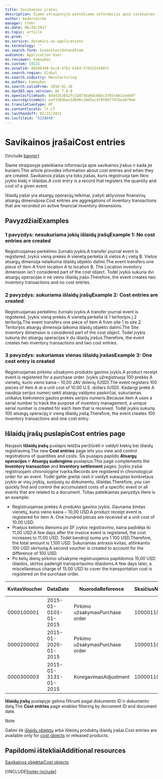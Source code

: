 ```yaml
---
title: Savikainos įrašai
description: Šiame straipsnyje pateikiama informacija apie savikainos įrašus ir kada jie kuriami. Savikainos įrašas yra toks įrašas, kuris registruoja tam tikro įvykio kiekį ir išlaidas.
author: AndersGirke
manager: tfehr
ms.date: 06/20/2017
ms.topic: article
ms.prod: ''
ms.service: dynamics-ax-applications
ms.technology: ''
ms.search.form: InventCostOnhandItem
audience: Application User
ms.reviewer: kamaybac
ms.custom: 19131
ms.assetid: dd2663d8-bcc0-47b1-b36d-57433143487c
ms.search.region: Global
ms.search.industry: Manufacturing
ms.author: kamaybac
ms.search.validFrom: 2016-02-28
ms.dyn365.ops.version: AX 7.0.0
ms.openlocfilehash: 6ddd263852fc328756a6dc06bc3f02c661cbd40f
ms.sourcegitcommit: eaf330dbee1db96c20d5ac479f007747bea079eb
ms.translationtype: HT
ms.contentlocale: lt-LT
ms.lasthandoff: 02/15/2021
ms.locfileid: "5228640"
---
```

# <a name="cost-entries"></a><span data-ttu-id="13c1f-104">Savikainos įrašai</span><span class="sxs-lookup"><span data-stu-id="13c1f-104">Cost entries</span></span>

[!include [banner](../includes/banner.md)]

<span data-ttu-id="13c1f-105">Šiame straipsnyje pateikiama informacija apie savikainos įrašus ir kada jie kuriami.</span><span class="sxs-lookup"><span data-stu-id="13c1f-105">This article provides information about cost entries and when they are created.</span></span> <span data-ttu-id="13c1f-106">Savikainos įrašas yra toks įrašas, kuris registruoja tam tikro įvykio kiekį ir išlaidas.</span><span class="sxs-lookup"><span data-stu-id="13c1f-106">A cost entry is a record that registers the quantity and cost of a given event.</span></span>

<span data-ttu-id="13c1f-107">Išlaidų įrašai yra atsargų operacijų telkimai, įrašyti aktyviose finansinių atsargų dimensijose.</span><span class="sxs-lookup"><span data-stu-id="13c1f-107">Cost entries are aggregations of inventory transactions that are recorded on active financial inventory dimensions.</span></span>

## <a name="examples"></a><span data-ttu-id="13c1f-108">Pavyzdžiai</span><span class="sxs-lookup"><span data-stu-id="13c1f-108">Examples</span></span>
### <a name="example-1-no-cost-entries-are-created"></a><span data-ttu-id="13c1f-109">1 pavyzdys: nesukuriama jokių išlaidų įrašų</span><span class="sxs-lookup"><span data-stu-id="13c1f-109">Example 1: No cost entries are created</span></span>

<span data-ttu-id="13c1f-110">Registruojamas perkėlimo žurnalo įvykis.</span><span class="sxs-lookup"><span data-stu-id="13c1f-110">A transfer journal event is registered.</span></span> <span data-ttu-id="13c1f-111">Įvykis vieną prekės A vienetą perkelia iš vietos A į vietą B. Vietos atsargų dimensija nelaikoma išlaidų objekto dalimi.</span><span class="sxs-lookup"><span data-stu-id="13c1f-111">The event transfers one piece of item A from location A to location B. The Location inventory dimension isn't considered part of the cost object.</span></span> <span data-ttu-id="13c1f-112">Todėl įvykis sukuria dvi atsargų operacijas ir nė vieno išlaidų įrašo.</span><span class="sxs-lookup"><span data-stu-id="13c1f-112">Therefore, the event creates two inventory transactions and no cost entries.</span></span>

### <a name="example-2-cost-entries-are-created"></a><span data-ttu-id="13c1f-113">2 pavyzdys: sukuriama išlaidų įrašų</span><span class="sxs-lookup"><span data-stu-id="13c1f-113">Example 2: Cost entries are created</span></span>

<span data-ttu-id="13c1f-114">Registruojamas perkėlimo žurnalo įvykis.</span><span class="sxs-lookup"><span data-stu-id="13c1f-114">A transfer journal event is registered.</span></span> <span data-ttu-id="13c1f-115">Įvykis vieną prekės A vienetą perkelia iš 1 teritorijos į 2 teritoriją.</span><span class="sxs-lookup"><span data-stu-id="13c1f-115">The event transfers one piece of item A from site 1 to site 2.</span></span> <span data-ttu-id="13c1f-116">Teritorijos atsargų dimensija laikoma išlaidų objekto dalimi.</span><span class="sxs-lookup"><span data-stu-id="13c1f-116">The Site inventory dimension is considered part of the cost object.</span></span> <span data-ttu-id="13c1f-117">Todėl įvykis sukuria dvi atsargų operacijas ir du išlaidų įrašus.</span><span class="sxs-lookup"><span data-stu-id="13c1f-117">Therefore, the event creates two inventory transactions and two cost entries.</span></span>

### <a name="example-3-one-cost-entry-is-created"></a><span data-ttu-id="13c1f-118">3 pavyzdys: sukuriamas vienas išlaidų įrašas</span><span class="sxs-lookup"><span data-stu-id="13c1f-118">Example 3: One cost entry is created</span></span>

<span data-ttu-id="13c1f-119">Registruojamas pirkimo užsakymo produkto gavimo įvykis.</span><span class="sxs-lookup"><span data-stu-id="13c1f-119">A product receipt event is registered for a purchase order.</span></span> <span data-ttu-id="13c1f-120">Įvykis užregistruoja 100 prekės A vienetų, kurio vieno kaina – 10,00 JAV dolerių (USD).</span><span class="sxs-lookup"><span data-stu-id="13c1f-120">The event registers 100 pieces of item A at a unit cost of 10.00 U.S. dollars (USD).</span></span> <span data-ttu-id="13c1f-121">Kadangi prekė A naudoja serijos numerį sekti atsargų valdymo paskirčiai, sukuriamas unikalus kiekvienos gautos prekės serijos numeris.</span><span class="sxs-lookup"><span data-stu-id="13c1f-121">Because item A uses a serial number to track the purpose of inventory management, a unique serial number is created for each item that is received.</span></span> <span data-ttu-id="13c1f-122">Todėl įvykis sukuria 100 atsargų operacijų ir vieną išlaidų įrašą.</span><span class="sxs-lookup"><span data-stu-id="13c1f-122">Therefore, the event creates 100 inventory transactions and one cost entry.</span></span>

## <a name="cost-entries-page"></a><span data-ttu-id="13c1f-123">Išlaidų įrašų puslapis</span><span class="sxs-lookup"><span data-stu-id="13c1f-123">Cost entries page</span></span>
<span data-ttu-id="13c1f-124">Naujasis **Išlaidų įrašų** puslapis leidžia peržiūrėti ir valdyti kiekių bei išlaidų registravimą.</span><span class="sxs-lookup"><span data-stu-id="13c1f-124">The new **Cost entries** page lets you view and control registrations of quantities and costs.</span></span> <span data-ttu-id="13c1f-125">Šis puslapis papildo **Atsargų operacijos** ir **Atsargų sudengimo** puslapius.</span><span class="sxs-lookup"><span data-stu-id="13c1f-125">This page complements the **Inventory transaction** and **Inventory settlement** pages.</span></span> <span data-ttu-id="13c1f-126">Įvykio įrašai registruojami chronologine tvarka.</span><span class="sxs-lookup"><span data-stu-id="13c1f-126">Records are registered in chronological order for an event.</span></span> <span data-ttu-id="13c1f-127">Todėl galite greitai rasti ir valdyti sukauptas konkretaus įvykio ar visų įvykių, susijusių su dokumentu, išlaidas.</span><span class="sxs-lookup"><span data-stu-id="13c1f-127">Therefore, you can quickly find and control the accumulated costs of a specific event or all events that are related to a document.</span></span> <span data-ttu-id="13c1f-128">Toliau pateikiamas pavyzdys.</span><span class="sxs-lookup"><span data-stu-id="13c1f-128">Here is an example:</span></span>

-   <span data-ttu-id="13c1f-129">Registruojamas prekės A produkto gavimo įvykis. Gaunama šimtas vienetų, kurio vieno kaina – 10,00 USD.</span><span class="sxs-lookup"><span data-stu-id="13c1f-129">A product receipt event is registered for item A. One hundred pieces are received at a unit cost of 10.00 USD.</span></span>
-   <span data-ttu-id="13c1f-130">Praėjus kelioms dienoms po SF įvykio registravimo, kaina padidėja iki 11,00 USD.</span><span class="sxs-lookup"><span data-stu-id="13c1f-130">A few days after the invoice event is registered, the cost increases to 11.00 USD.</span></span> <span data-ttu-id="13c1f-131">Todėl bendroji suma yra 1 100 USD.</span><span class="sxs-lookup"><span data-stu-id="13c1f-131">Therefore, the total amount is 1,100 USD.</span></span> <span data-ttu-id="13c1f-132">Sukuriamas antrasis kvitas, atitinkantis 100 USD skirtumą.</span><span class="sxs-lookup"><span data-stu-id="13c1f-132">A second voucher is created to account for the difference of 100 USD.</span></span>
-   <span data-ttu-id="13c1f-133">Po kelių dienų pirkimo užsakyme registruojamos papildomos 15,00 USD išlaidos, skirtos padengti transportavimo išlaidoms.</span><span class="sxs-lookup"><span data-stu-id="13c1f-133">A few days later, a miscellaneous charge of 15.00 USD to cover the transportation cost is registered on the purchase order.</span></span>

| <span data-ttu-id="13c1f-134">Kvitas</span><span class="sxs-lookup"><span data-stu-id="13c1f-134">Voucher</span></span> | <span data-ttu-id="13c1f-135">Data</span><span class="sxs-lookup"><span data-stu-id="13c1f-135">Date</span></span>       | <span data-ttu-id="13c1f-136">Nuoroda</span><span class="sxs-lookup"><span data-stu-id="13c1f-136">Reference</span></span>      | <span data-ttu-id="13c1f-137">Skaičius</span><span class="sxs-lookup"><span data-stu-id="13c1f-137">Number</span></span> | <span data-ttu-id="13c1f-138">Partijos numeris</span><span class="sxs-lookup"><span data-stu-id="13c1f-138">Lot ID</span></span>  | <span data-ttu-id="13c1f-139">Kiekis</span><span class="sxs-lookup"><span data-stu-id="13c1f-139">Quantity</span></span> | <span data-ttu-id="13c1f-140">Suma</span><span class="sxs-lookup"><span data-stu-id="13c1f-140">Amount</span></span>  |
|---------|------------|----------------|--------|---------|---------------|----|
| <span data-ttu-id="13c1f-141">00001</span><span class="sxs-lookup"><span data-stu-id="13c1f-141">00001</span></span>   | <span data-ttu-id="13c1f-142">2015-01-01</span><span class="sxs-lookup"><span data-stu-id="13c1f-142">01-01-2015</span></span> | <span data-ttu-id="13c1f-143">Pirkimo užsakymas</span><span class="sxs-lookup"><span data-stu-id="13c1f-143">Purchase order</span></span> | <span data-ttu-id="13c1f-144">100001</span><span class="sxs-lookup"><span data-stu-id="13c1f-144">100001</span></span> | <span data-ttu-id="13c1f-145">0000101</span><span class="sxs-lookup"><span data-stu-id="13c1f-145">0000101</span></span> | <span data-ttu-id="13c1f-146">100,00</span><span class="sxs-lookup"><span data-stu-id="13c1f-146">100.00</span></span>   | <span data-ttu-id="13c1f-147">1 000,00</span><span class="sxs-lookup"><span data-stu-id="13c1f-147">1000.00</span></span> |
| <span data-ttu-id="13c1f-148">00002</span><span class="sxs-lookup"><span data-stu-id="13c1f-148">00002</span></span>   | <span data-ttu-id="13c1f-149">2015-01-20</span><span class="sxs-lookup"><span data-stu-id="13c1f-149">20-01-2015</span></span> | <span data-ttu-id="13c1f-150">Pirkimo užsakymas</span><span class="sxs-lookup"><span data-stu-id="13c1f-150">Purchase order</span></span> | <span data-ttu-id="13c1f-151">100001</span><span class="sxs-lookup"><span data-stu-id="13c1f-151">100001</span></span> | <span data-ttu-id="13c1f-152">0000101</span><span class="sxs-lookup"><span data-stu-id="13c1f-152">0000101</span></span> |          | <span data-ttu-id="13c1f-153">100,00</span><span class="sxs-lookup"><span data-stu-id="13c1f-153">100.00</span></span>  |
| <span data-ttu-id="13c1f-154">00003</span><span class="sxs-lookup"><span data-stu-id="13c1f-154">00003</span></span>   | <span data-ttu-id="13c1f-155">2015-01-31</span><span class="sxs-lookup"><span data-stu-id="13c1f-155">31-01-2015</span></span> | <span data-ttu-id="13c1f-156">Koregavimas</span><span class="sxs-lookup"><span data-stu-id="13c1f-156">Adjustment</span></span>     | <span data-ttu-id="13c1f-157">100001</span><span class="sxs-lookup"><span data-stu-id="13c1f-157">100001</span></span> | <span data-ttu-id="13c1f-158">0000101</span><span class="sxs-lookup"><span data-stu-id="13c1f-158">0000101</span></span> |          | <span data-ttu-id="13c1f-159">15,00</span><span class="sxs-lookup"><span data-stu-id="13c1f-159">15.00</span></span>   |

<span data-ttu-id="13c1f-160">**Išlaidų įrašų** puslapyje galima filtruoti pagal dokumento ID ir dokumento datą.</span><span class="sxs-lookup"><span data-stu-id="13c1f-160">The **Cost entries** page enables filtering by document ID and document date.</span></span> 

> [!NOTE]
> <span data-ttu-id="13c1f-161">Galimi tik [išlaidų objektų](cost-object.md) arba išleistų produktų išlaidų įrašai.</span><span class="sxs-lookup"><span data-stu-id="13c1f-161">Cost entries are available only for [cost objects](cost-object.md) or released products.</span></span>

<a name="additional-resources"></a><span data-ttu-id="13c1f-162">Papildomi ištekliai</span><span class="sxs-lookup"><span data-stu-id="13c1f-162">Additional resources</span></span>
--------

[<span data-ttu-id="13c1f-163">Savikainos objektai</span><span class="sxs-lookup"><span data-stu-id="13c1f-163">Cost objects</span></span>](cost-object.md)





[!INCLUDE[footer-include](../../includes/footer-banner.md)]